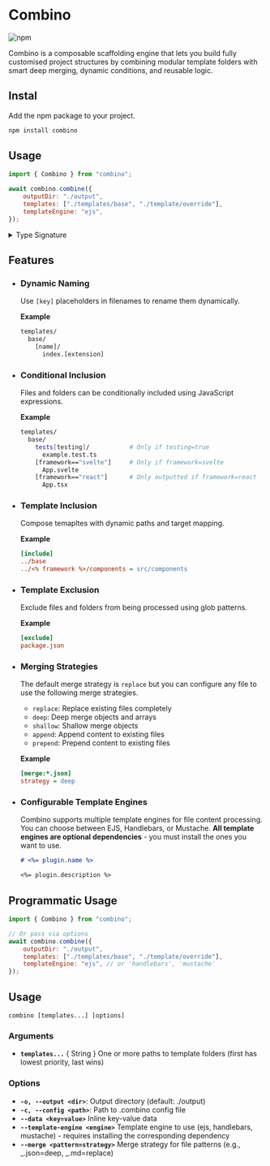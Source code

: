 # Combino

![npm](https://img.shields.io/npm/v/combino)

Combino is a composable scaffolding engine that lets you build fully customised project structures by combining modular template folders with smart deep merging, dynamic conditions, and reusable logic.

## Instal

Add the npm package to your project.

```bash
npm install combino
```

## Usage

```js
import { Combino } from "combino";

await combino.combine({
    outputDir: "./output",
    templates: ["./templates/base", "./template/override"],
    templateEngine: "ejs",
});
```

<details>

<summary>Type Signature</summary>

```ts
interface TemplateOptions {
    outputDir: string;
    templates: string[];
    config?: CombinoConfig | string;
    data?: Record<string, any>;
    templateEngine?: string;
}

interface CombinoConfig {
    include?: Array<{ source: string; target?: string }>;
    exclude?: string[];
    data?: Record<string, any>;
    merge?: Record<string, Record<string, any>>;
}
```

</details>

## Features

- ### Dynamic Naming

    Use `[key]` placeholders in filenames to rename them dynamically.

    **Example**

    ```bash
    templates/
      base/
        [name]/
          index.[extension]
    ```

- ### Conditional Inclusion

    Files and folders can be conditionally included using JavaScript expressions.

    **Example**

    ```bash
    templates/
      base/
        tests[testing]/           # Only if testing=true
          example.test.ts
        [framework=="svelte"]     # Only if framework=svelte
          App.svelte
        [framework=="react"]      # Only outputted if framework=react
          App.tsx
    ```

- ### Template Inclusion

    Compose temapltes with dynamic paths and target mapping.

    **Example**

    ```ini
    [include]
    ../base
    ../<% framework %>/components = src/components
    ```

- ### Template Exclusion

    Exclude files and folders from being processed using glob patterns.

    **Example**

    ```ini
    [exclude]
    package.json
    ```

- ### Merging Strategies

    The default merge strategy is `replace` but you can configure any file to use the following merge strategies.

    - `replace`: Replace existing files completely
    - `deep`: Deep merge objects and arrays
    - `shallow`: Shallow merge objects
    - `append`: Append content to existing files
    - `prepend`: Prepend content to existing files

    **Example**

    ```ini
    [merge:*.json]
    strategy = deep
    ```

- ### Configurable Template Engines

    Combino supports multiple template engines for file content processing. You can choose between EJS, Handlebars, or Mustache. **All template engines are optional dependencies** - you must install the ones you want to use.

    ```md
    # <%= plugin.name %>

    <%= plugin.description %>
    ```

## Programmatic Usage

```js
import { Combino } from "combino";

// Or pass via options
await combino.combine({
    outputDir: "./output",
    templates: ["./templates/base", "./template/override"],
    templateEngine: "ejs", // or 'handlebars', 'mustache'
});
```

## Usage

`combino [templates...] [options]`

### Arguments

- **`templates...`** { String } One or more paths to template folders (first has lowest priority, last wins)

### Options

- **`-o, --output <dir>`**: Output directory (default: ./output)
- **`-c, --config <path>`**: Path to .combino config file
- **`--data <key=value>`** Inline key-value data
- **`--template-engine <engine>`** Template engine to use (ejs, handlebars, mustache) - requires installing the corresponding dependency
- **`--merge <pattern=strategy>`** Merge strategy for file patterns (e.g., _.json=deep, _.md=replace)
